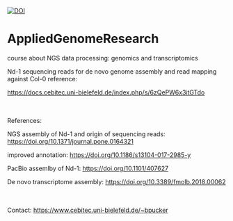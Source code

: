 [![DOI](https://zenodo.org/badge/131188317.svg)](https://zenodo.org/badge/latestdoi/131188317)


# AppliedGenomeResearch
course about NGS data processing: genomics and transcriptomics


Nd-1 sequencing reads for de novo genome assembly and read mapping against Col-0 reference:

https://docs.cebitec.uni-bielefeld.de/index.php/s/6zQePW6x3itGTdo




\
\
References:

NGS assembly of Nd-1 and origin of sequencing reads:  https://doi.org/10.1371/journal.pone.0164321

improved annotation: https://doi.org/10.1186/s13104-017-2985-y

PacBio assemlby of Nd-1: https://doi.org/10.1101/407627 

De novo transcriptome assembly: https://doi.org/10.3389/fmolb.2018.00062



\
\
Contact:
https://www.cebitec.uni-bielefeld.de/~bpucker
